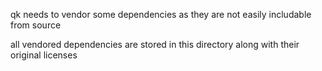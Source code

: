 qk needs to vendor some dependencies as they are not easily includable from source

all vendored dependencies are stored in this directory along with their original licenses